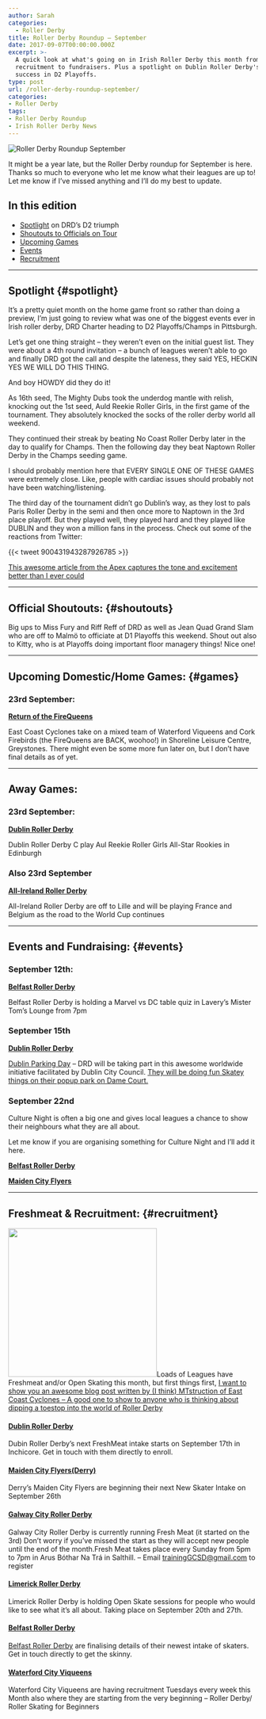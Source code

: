 ```yaml
---
author: Sarah
categories:
  - Roller Derby
title: Roller Derby Roundup – September
date: 2017-09-07T00:00:00.000Z
excerpt: >-
  A quick look at what's going on in Irish Roller Derby this month from games to
  recruitment to fundraisers. Plus a spotlight on Dublin Roller Derby's recent
  success in D2 Playoffs.
type: post
url: /roller-derby-roundup-september/
categories:
- Roller Derby
tags:
- Roller Derby Roundup
- Irish Roller Derby News
---
```

![Roller Derby Roundup September](/img/blog/2017/09/Roller-Derby-Roundup-Header-Sept17.png)

It might be a year late, but the Roller Derby roundup for September is here. Thanks so much to everyone who let me know what their leagues are up to! Let me know if I’ve missed anything and I’ll do my best to update.

## In this edition

* [Spotlight](#spotlight) on DRD’s D2 triumph
* [Shoutouts to Officials on Tour](#shoutouts)
* [Upcoming Games](#games)
* [Events](#events)
* [Recruitment](#recruitment)

---

## Spotlight {#spotlight}

It’s a pretty quiet month on the home game front so rather than doing a preview, I’m just going to review what was one of the biggest events ever in Irish roller derby, DRD Charter heading to D2 Playoffs/Champs in Pittsburgh.

Let’s get one thing straight – they weren’t even on the initial guest list. They were about a 4th round invitation – a bunch of leagues weren’t able to go and finally DRD got the call and despite the lateness, they said YES, HECKIN YES WE WILL DO THIS THING.

And boy HOWDY did they do it!

As 16th seed, The Mighty Dubs took the underdog mantle with relish, knocking out the 1st seed, Auld Reekie Roller Girls, in the first game of the tournament. They absolutely knocked the socks of the roller derby world all weekend.

They continued their streak by beating No Coast Roller Derby later in the day to qualify for Champs. Then the following day they beat Naptown Roller Derby in the Champs seeding game.

I should probably mention here that EVERY SINGLE ONE OF THESE GAMES were extremely close. Like, people with cardiac issues should probably not have been watching/listening.

The third day of the tournament didn’t go Dublin’s way, as they lost to pals Paris Roller Derby in the semi and then once more to Naptown in the 3rd place playoff. But they played well, they played hard and they played like DUBLIN and they won a million fans in the process. Check out some of the reactions from Twitter:

{{< tweet 900431943287926785 >}}



[This awesome article from the Apex captures the tone and excitement better than I ever could](https://thederbyapex.com/dublin-shock-the-derby-world-on-day-1-of-d2-playoffs-in-pittsburgh-c6f6eabf186f)

---

## Official Shoutouts: {#shoutouts}

Big ups to Miss Fury and Riff Reff of DRD as well as Jean Quad Grand Slam who are off to Malmö to officiate at D1 Playoffs this weekend. Shout out also to Kitty, who is at Playoffs doing important floor managery things! Nice one!

---

## Upcoming Domestic/Home Games: {#games}

### 23rd September:

**[Return of the FireQueens](https://www.facebook.com/events/511420612540747/?acontext=%7B%22source%22%3A5%2C%22page_id_source%22%3A167635069985709%2C%22action_history%22%3A\[%7B%22surface%22%3A%22page%22%2C%22mechanism%22%3A%22main_list%22%2C%22extra_data%22%3A%22%7B%5C%22page_id%5C%22%3A167635069985709%2C%5C%22tour_id%5C%22%3Anull%7D%22%7D\]%2C%22has_source%22%3Atrue%7D)**

East Coast Cyclones take on a mixed team of Waterford Viqueens and Cork Firebirds (the FireQueens are BACK, woohoo!) in Shoreline Leisure Centre, Greystones. There might even be some more fun later on, but I don’t have final details as of yet.

---

## Away Games:

### 23rd September:

**[Dublin Roller Derby](https://www.facebook.com/events/163951164178697/?acontext=%7B%22action_history%22%3A%22\[%7B%5C%22surface%5C%22%3A%5C%22page%5C%22%2C%5C%22mechanism%5C%22%3A%5C%22page_upcoming_events_card%5C%22%2C%5C%22extra_data%5C%22%3A\[\]%7D\]%22%2C%22has_source%22%3Atrue%7D)**

Dublin Roller Derby C play Aul Reekie Roller Girls All-Star Rookies in Edinburgh

### Also 23rd September

**[All-Ireland Roller Derby](https://www.facebook.com/events/458532847873149/?acontext=%7B%22action_history%22%3A%22\[%7B%5C%22surface%5C%22%3A%5C%22page%5C%22%2C%5C%22mechanism%5C%22%3A%5C%22page_upcoming_events_card%5C%22%2C%5C%22extra_data%5C%22%3A\[\]%7D\]%22%2C%22has_source%22%3Atrue%7D)**

All-Ireland Roller Derby are off to Lille and will be playing France and Belgium as the road to the World Cup continues

---

## Events and Fundraising: {#events}

### September 12th:

**[Belfast Roller Derby](https://www.facebook.com/events/1446183958797442/?acontext=%7B%22source%22%3A5%2C%22page_id_source%22%3A195860460527562%2C%22action_history%22%3A\[%7B%22surface%22%3A%22page%22%2C%22mechanism%22%3A%22main_list%22%2C%22extra_data%22%3A%22%7B%5C%22page_id%5C%22%3A195860460527562%2C%5C%22tour_id%5C%22%3Anull%7D%22%7D\]%2C%22has_source%22%3Atrue%7D)**

Belfast Roller Derby is holding a Marvel vs DC table quiz in Lavery’s Mister Tom’s Lounge from 7pm

### September 15th

**[Dublin Roller Derby](https://www.facebook.com/events/1973476102941670/?acontext=%7B%22action_history%22%3A%22null%22%7D)**

[Dublin Parking Day](http://www.dublinparkingday.org/) – DRD will be taking part in this awesome worldwide initiative facilitated by Dublin City Council. [They will be doing fun Skatey things on their popup park on Dame Court.](https://www.facebook.com/events/1973476102941670/?acontext=%7B%22action_history%22%3A%22null%22%7D)

### September 22nd

Culture Night is often a big one and gives local leagues a chance to show their neighbours what they are all about.

Let me know if you are organising something for Culture Night and I’ll add it here.

**[Belfast Roller Derby](https://www.facebook.com/events/1951657905105277/)**

**[Maiden City Flyers](https://www.facebook.com/events/1389498304430983/?acontext=%7B%22action_history%22%3A%22\[%7B%5C%22surface%5C%22%3A%5C%22page%5C%22%2C%5C%22mechanism%5C%22%3A%5C%22page_upcoming_events_card%5C%22%2C%5C%22extra_data%5C%22%3A\[\]%7D\]%22%2C%22has_source%22%3Atrue%7D)**

---

## Freshmeat & Recruitment: {#recruitment}

[<img class="alignleft" src="https://eccrollerderby.files.wordpress.com/2017/08/learner.jpg" alt="" width="300" height="300" />](https://eccrollerderby.wordpress.com/2017/08/31/confessions-of-a-former-freshmeat/)Loads of Leagues have Freshmeat and/or Open Skating this month, but first things first, <a href="https://eccrollerderby.wordpress.com/2017/08/31/confessions-of-a-former-freshmeat/" target="_blank" rel="noopener">I want to show you an awesome blog post written by (I think) MTstruction of East Coast Cyclones – A good one to show to anyone who is thinking about dipping a toestop into the world of Roller Derby</a>

#### [Dublin Roller Derby](https://www.facebook.com/events/112238586158664)

Dubin Roller Derby’s next FreshMeat intake starts on September 17th in Inchicore. Get in touch with them directly to enroll.

#### [Maiden City Flyers(Derry)](https://www.facebook.com/events/2002619786638576)

Derry’s Maiden City Flyers are beginning their next New Skater Intake on September 26th

#### [Galway City Roller Derby](https://www.facebook.com/galwaycityrollerderby/)

Galway City Roller Derby is currently running Fresh Meat (it started on the 3rd) Don’t worry if you’ve missed the start as they will accept new people until the end of the month.Fresh Meat takes place every Sunday from 5pm to 7pm in Arus Bóthar Na Trá in Salthill. – Email trainingGCSD@gmail.com to register

#### [Limerick Roller Derby](https://www.facebook.com/events/882627651887483/?ti=cl)

Limerick Roller Derby is holding Open Skate sessions for people who would like to see what it’s all about. Taking place on September 20th and 27th.

#### [Belfast Roller Derby](https://www.facebook.com/BelfastRollerDerby/)

[Belfast Roller Derby](https://www.facebook.com/BelfastRollerDerby/) are finalising details of their newest intake of skaters. Get in touch directly to get the skinny.

#### [Waterford City Viqueens](https://www.facebook.com/events/701137073413781/)

Waterford City Viqueens are having recruitment Tuesdays every week this Month also where they are starting from the very beginning – Roller Derby/ Roller Skating for Beginners
